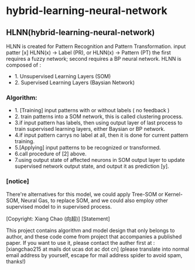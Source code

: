 # hybrid-learning-neural-network
<h2>HLNN(hybrid-learning-neural-network)</h2>
<div>
<span> HLNN is created for Pattern Recognition and Pattern Transformation.
input patter [x] </span>
<span> HLNN(x) -> Label (PR), or HLNN(x) -> Pattern (PT) </span>
<span> the first requires a fuzzy network; second requires a BP neural network.</span>
<span> HLNN is composed of : </span>
<ul>
<li> 1. Unsupervised Learning Layers (SOM) </li>
<li> 2. Supervised Learning Layers (Baysian Network) </li>
</ul>
</div>

<div>
<h3> Algorithm: </h3>
<ul>
<li> 1. [Training] input patterns with or without labels ( no feedback ) </li>
<li> 2. train patterns into a SOM network, this is called clustering process. </li>
<li> 3.if input pattern has labels, then using output layer of last process 
  to train supervised learning layers, either Baysian or BP network.</li>
<li> 4.if input pattern carrys no label at all, then it is done for current
  pattern training.</li>
<li> 5.[Applying] input patterns to be recognized or transformed. </li>
<li> 6.call procedure of [2] above. </li>
<li> 7.using output state of affected neurons in SOM output layer to update
  supervised network output state, and output it as prediction [y].</li>
</ul>
</div>

<div>
<h3> [notice]</h3>
<p>There're alternatives for this model, we could apply Tree-SOM or Kernel-SOM,
 Neural Gas, to replace SOM, and we could also employ other supervised model
 to in supervised process.
</p>
<span> [Copyright: Xiang Chao (向超)]</span>
<span> [Statement] </span>
<p> This project contains algorithm and model design that only belongs to author,
and these code come from project that accompanies a published paper. If you
want to use it, please contact the auther first at : 
[xiangchao215 at mails dot ucas dot ac dot cn]
(please translate into normal email address by yourself, escape for mail address
spider to avoid spam, thanks!)
</p>
</div>

